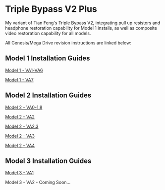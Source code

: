 # Triple Bypass V2 Plus
My variant of Tian Feng's Triple Bypass V2, integrating pull up resistors and headphone restoration capability for Model 1 installs, as well as composite video restoration capability for all models.

All Genesis/Mega Drive revision instructions are linked below:

## Model 1 Installation Guides
[Model 1 - VA1-VA6](https://github.com/zaxour/TripleBypassV2Plus/blob/main/Documentation/3BP%20-%20M1VA0-VA6.pdf) 

[Model 1 - VA7](https://github.com/zaxour/TripleBypassV2Plus/blob/main/Documentation/3BP%20-%20M1VA7.pdf)
## Model 2 Installation Guides
[Model 2 - VA0-1.8](https://github.com/zaxour/TripleBypassV2Plus/blob/main/Documentation/3BP%20-%20M2VA0-1_8.pdf)

[Model 2 - VA2](https://github.com/zaxour/TripleBypassV2Plus/blob/main/Documentation/3BP%20-%20M2VA2.pdf)

[Model 2 - VA2.3](https://github.com/zaxour/TripleBypassV2Plus/blob/main/Documentation/3BP%20-%20M2VA2_3.pdf)

[Model 2 - VA3](https://github.com/zaxour/TripleBypassV2Plus/blob/main/Documentation/3BP%20-%20M2VA3.pdf)

[Model 2 - VA4](https://github.com/zaxour/TripleBypassV2Plus/blob/main/Documentation/3BP%20-%20M2VA4.pdf)

## Model 3 Installation Guides
[Model 3 - VA1](https://github.com/zaxour/TripleBypassV2Plus/blob/main/Documentation/3BP%20-%20M3VA1.pdf)

Model 3 - VA2 - Coming Soon...
